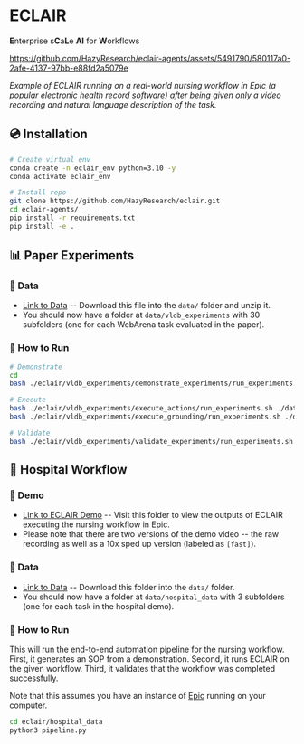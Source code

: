 # ECLAIR

**E**nterprise s**C**a**L**e **AI** for **W**orkflows



https://github.com/HazyResearch/eclair-agents/assets/5491790/580117a0-2afe-4137-97bb-e88fd2a5079e




*Example of ECLAIR running on a real-world nursing workflow in Epic (a popular electronic health record software) after being given only a video recording and natural language description of the task.*

## 💿 Installation

```bash
# Create virtual env
conda create -n eclair_env python=3.10 -y
conda activate eclair_env

# Install repo
git clone https://github.com/HazyResearch/eclair.git
cd eclair-agents/
pip install -r requirements.txt
pip install -e .
```

## 📊 Paper Experiments

### 💾 Data

* [Link to Data](https://drive.google.com/file/d/1h-sf1WlaIblvxhLNQbDlSiMDp1CkGFx1/view?usp=drive_link) -- Download this file into the `data/` folder and unzip it.
* You should now have a folder at `data/vldb_experiments` with 30 subfolders (one for each WebArena task evaluated in the paper).

### 🚀 How to Run

```bash
# Demonstrate
cd 
bash ./eclair/vldb_experiments/demonstrate_experiments/run_experiments.sh ./data/vldb_experiments

# Execute
bash ./eclair/vldb_experiments/execute_actions/run_experiments.sh ./data/vldb_experiments
bash ./eclair/vldb_experiments/execute_grounding/run_experiments.sh ./data/vldb_experiments

# Validate
bash ./eclair/vldb_experiments/validate_experiments/run_experiments.sh ./data/vldb_experiments
```

## 🏥 Hospital Workflow

### 🎥 Demo

* [Link to ECLAIR Demo](https://drive.google.com/drive/folders/1U6fC67mDNlHQ0ikx-OOHx-7Bdv91XJ15?usp=drive_link) -- Visit this folder to view the outputs of ECLAIR executing the nursing workflow in Epic. 
* Please note that there are two versions of the demo video -- the raw recording as well as a 10x sped up version (labeled as `[fast]`).

### 💾 Data

* [Link to Data](https://drive.google.com/drive/folders/1TZp38_0IPf8aXFjh2UJa6AMdZyEyqCBA?usp=drive_link) -- Download this folder into the `data/` folder. 
* You should now have a folder at `data/hospital_data` with 3 subfolders (one for each task in the hospital demo).

### 🚀 How to Run

This will run the end-to-end automation pipeline for the nursing workflow. First, it generates an SOP from a demonstration. Second, it runs ECLAIR on the given workflow. Third, it validates that the workflow was completed successfully.

Note that this assumes you have an instance of [Epic](https://www.epic.com/) running on your computer.

```bash
cd eclair/hospital_data
python3 pipeline.py
```
